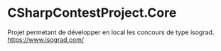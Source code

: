 # CSharpContestProject.Core

Projet permetant de développer en local les concours de type isograd.
https://www.isograd.com/
